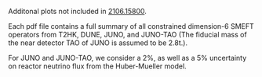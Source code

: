 
Additonal plots not included in [2106.15800](https://arxiv.org/abs/2106.15800).

Each pdf file contains a full summary of all constrained dimension-6 SMEFT operators from T2HK, DUNE, JUNO, and JUNO-TAO (The fiducial mass of the near detector TAO of JUNO is assumed to be 2.8t.).

For JUNO and JUNO-TAO, we consider a 2%, as well as a 5% uncertainty on reactor neutrino flux from the Huber-Mueller model. 
